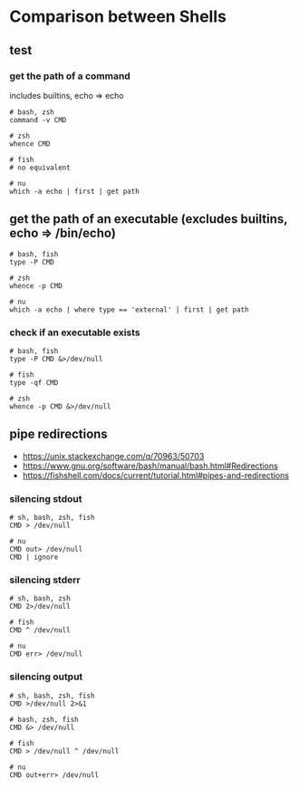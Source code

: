 # Comparison between Shells

## test

### get the path of a command

includes builtins, echo => echo

```plain
# bash, zsh
command -v CMD

# zsh
whence CMD

# fish
# no equivalent

# nu
which -a echo | first | get path
```

## get the path of an executable (excludes builtins, echo => /bin/echo)

```plain
# bash, fish
type -P CMD

# zsh
whence -p CMD

# nu
which -a echo | where type == 'external' | first | get path
```

### check if an executable exists

```plain
# bash, fish
type -P CMD &>/dev/null

# fish
type -qf CMD

# zsh
whence -p CMD &>/dev/null
```

## pipe redirections

- <https://unix.stackexchange.com/q/70963/50703>
- <https://www.gnu.org/software/bash/manual/bash.html#Redirections>
- <https://fishshell.com/docs/current/tutorial.html#pipes-and-redirections>

### silencing stdout

```plain
# sh, bash, zsh, fish
CMD > /dev/null

# nu
CMD out> /dev/null
CMD | ignore
```

### silencing stderr

```plain
# sh, bash, zsh
CMD 2>/dev/null

# fish
CMD ^ /dev/null

# nu
CMD err> /dev/null
```

### silencing output

```plain
# sh, bash, zsh, fish
CMD >/dev/null 2>&1

# bash, zsh, fish
CMD &> /dev/null

# fish
CMD > /dev/null ^ /dev/null

# nu
CMD out+err> /dev/null
```
